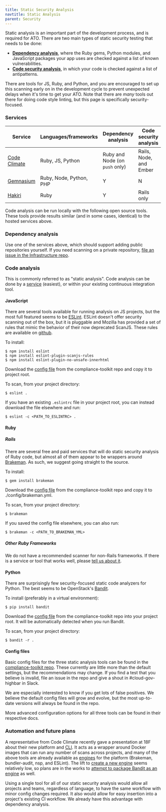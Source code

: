 ```yaml
---
title: Static Security Analysis
navtitle: Static Analysis
parent: Security
---
```


Static analysis is an important part of the development process, and is required for ATO. There are two main types of static security testing that needs to be done:

* [**Dependency analysis**](#dependency-analysis), where the Ruby gems, Python modules, and JavaScript packages your app uses are checked against a list of known vulnerabilities.
* [**Code security analysis**](#code-analysis), in which your code is checked against a list of antipatterns.

There are tools for JS, Ruby, and Python, and you are encouraged to set up this scanning early on in the development cycle to prevent unexpected delays when it's time to get your ATO. Note that there are _many_ tools out there for doing code style linting, but this page is specifically security-focused.

### Services

Service | Languages/frameworks | Dependency analysis | Code security analysis
--- | --- | --- | ---
[Code Climate](https://codeclimate.com/) | Ruby, JS, Python | Ruby and Node (on `push` only) | Rails, Node, and Ember
[Gemnasium](https://gemnasium.com/) | Ruby, Node, Python, PHP | Y | N
[Hakiri](https://hakiri.io/) | Ruby | Y | Rails only

Code analysis can be run locally with the following open source tools. These tools provide results similar (and in some cases, identical) to the hosted services above.

### Dependency analysis

Use one of the services above, which should support adding public repositories yourself. If you need scanning on a private repository, [file an issue in the Infrastructure repo](https://github.com/18F/Infrastructure/issues/new).

### Code analysis

This is commonly referred to as "static analysis". Code analysis can be done by a [service](#services) (easiest), or within your existing continuous integration tool.

#### JavaScript

There are several tools available for running analysis on JS projects, but the most full featured seems to be [ESLint](http://eslint.org). ESLint doesn't offer security scanning out of the box, but it is pluggable and Mozilla has provided a set of rules that mimic the behavior of their now deprecated ScanJS. These rules are available on [github](https://github.com/mozfreddyb/eslint-plugin-scanjs-rules).

To install:

    $ npm install eslint
    $ npm install eslint-plugin-scanjs-rules
    $ npm install eslint-plugin-no-unsafe-innerhtml

Download the [config file](https://github.com/18F/compliance-toolkit/blob/master/configs/static/.eslintrc) from the compliance-toolkit repo and copy it to project root.

To scan, from your project directory:

    $ eslint .

If you have an existing `.eslintrc` file in your project root, you can instead download the file elsewhere and run:

    $ eslint -c <PATH_TO_ESLINTRC> .

#### Ruby

##### Rails

There are several free and paid services that will do static security analysis of Ruby code, but almost all of them appear to be wrappers around [Brakeman](https://github.com/presidentbeef/brakeman). As such, we suggest going straight to the source.

To install:

    $ gem install brakeman

Download the [config file](https://github.com/18F/compliance-toolkit/blob/master/configs/static/brakeman.yml) from the compliance-toolkit repo and copy it to ./config/brakeman.yml.

To scan, from your project directory:

    $ brakeman

If you saved the config file elsewhere, you can also run:

    $ brakeman -c <PATH_TO_BRAKEMAN_YML>

##### Other Ruby Frameworks

We do not have a recommended scanner for non-Rails frameworks. If there is a service or tool that works well, please [tell us about it](https://github.com/18F/before-you-ship/issues/new).

#### Python

There are surprisingly few security-focused static code analyzers for Python. The best seems to be OpenStack's [Bandit](https://github.com/openstack/bandit).

To install (preferably in a virtual environment):

    $ pip install bandit

Download the [config file](https://github.com/18F/compliance-toolkit/blob/master/configs/static/.bandit) from the compliance-toolkit repo into your project root. It will be automatically detected when you run Bandit.

To scan, from your project directory:

    $ bandit -r .

#### Config files

Basic config files for the three static analysis tools can be found in the [compliance-toolkit repo](https://github.com/18F/compliance-toolkit). These currently are little more than the default settings, but the recommendations may change. If you find a test that you believe is invalid, file an issue in the repo and give a shout in #cloud-gov-highbar in Slack.

We are especially interested to know if you get lots of false positives. We believe the default config files will grow and evolve, but the most up-to-date versions will always be found in the repo.

More advanced configuration options for all three tools can be found in their respective docs.

### Automation and future plans

A representative from Code Climate recently gave a presentation at 18F about their new platform and [CLI](https://github.com/codeclimate/codeclimate). It acts as a wrapper around Docker images that can run any number of scans across projects, and many of the above tools are already available as [engines](https://docs.codeclimate.com/docs/list-of-engines) for the platform (Brakeman, bundler-audit, nsp, and ESLint). The lift to [create a new engine](http://blog.codeclimate.com/blog/2015/07/07/build-your-own-codeclimate-engine/) seems relatively low, so plans are in the works to [attempt to package Bandit as an engine](https://trello.com/c/PTL7z9uU/20-investigate-writing-a-code-climate-platform-engine-for-bandit) as well.

Using a single tool for all of our static security analysis would allow all projects and teams, regardless of language, to have the same workflow with minor config changes required. It also would allow for easy insertion into a project's existing CI workflow. We already have this advantage with dependency analysis.
